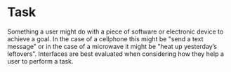 # Task

Something a user might do with a piece of software or electronic device to achieve a goal.
In the case of a cellphone this might be "send a text message" or in the case of a microwave it might be "heat up yesterday’s leftovers".
Interfaces are best evaluated when considering how they help a user to perform a task.
